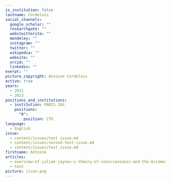 ```yaml
---
is_institution: false
lastname: Cordelois
social_channels:
  google_scholar: ""
  researchgate: ""
  webstwitterite: ""
  mendeley: ""
  instagram: ""
  twitter: ""
  wikipedia: ""
  website: ""
  orcid: ""
  linkedin: ""
exerpt: ""
picture_copyright: Antoine Cordelois
active: true
years:
  - 2021
  - 2023
positions_and_institutions:
  - institution: PARIS IAS
    positions:
      "0":
        position: CTO
language:
  - English
issue:
  - content/issues/test issue.md
  - content/issues/second-test-issue.md
  - content/issues/test_issue.md
firstname: Antoine
articles:
  - overview-of-julian-jaynes-s-theory-of-consciousness-and-the-bicameral-mind
  - test
picture: /icon.png
---
```

